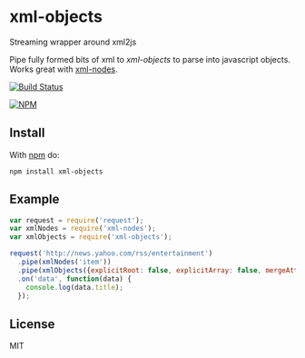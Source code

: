 # xml-objects

Streaming wrapper around xml2js

Pipe fully formed bits of xml to _xml-objects_ to parse into javascript objects. Works great with [xml-nodes](https://github.com/timhudson/xml-nodes).

[![Build Status](https://img.shields.io/travis/timhudson/xml-objects.svg?style=flat-square)](https://travis-ci.org/timhudson/xml-objects)

[![NPM](https://nodei.co/npm/xml-objects.png?downloads=true&downloadRank=true)](https://nodei.co/npm/xml-objects/)

## Install

With [npm](https://npmjs.org/) do:

```
npm install xml-objects
```

## Example

```javascript
var request = require('request');
var xmlNodes = require('xml-nodes');
var xmlObjects = require('xml-objects');

request('http://news.yahoo.com/rss/entertainment')
  .pipe(xmlNodes('item'))
  .pipe(xmlObjects({explicitRoot: false, explicitArray: false, mergeAttrs: true}))
  .on('data', function(data) {
    console.log(data.title);
  });
```

## License

MIT
